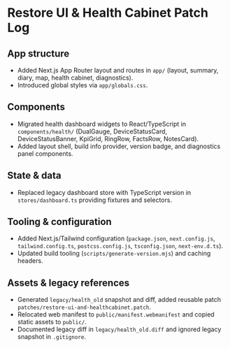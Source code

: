# Restore UI & Health Cabinet Patch Log

## App structure
- Added Next.js App Router layout and routes in `app/` (layout, summary, diary, map, health cabinet, diagnostics).
- Introduced global styles via `app/globals.css`.

## Components
- Migrated health dashboard widgets to React/TypeScript in `components/health/` (DualGauge, DeviceStatusCard, DeviceStatusBanner, KpiGrid, RingRow, FactsRow, NotesCard).
- Added layout shell, build info provider, version badge, and diagnostics panel components.

## State & data
- Replaced legacy dashboard store with TypeScript version in `stores/dashboard.ts` providing fixtures and selectors.

## Tooling & configuration
- Added Next.js/Tailwind configuration (`package.json`, `next.config.js`, `tailwind.config.ts`, `postcss.config.js`, `tsconfig.json`, `next-env.d.ts`).
- Updated build tooling (`scripts/generate-version.mjs`) and caching headers.

## Assets & legacy references
- Generated `legacy/health_old` snapshot and diff, added reusable patch `patches/restore-ui-and-healthcabinet.patch`.
- Relocated web manifest to `public/manifest.webmanifest` and copied static assets to `public/`.
- Documented legacy diff in `legacy/health_old.diff` and ignored legacy snapshot in `.gitignore`.
